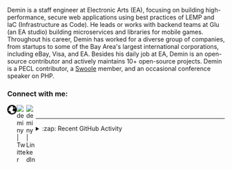Demin is a staff engineer at Electronic Arts (EA), focusing on building high-performance, secure web applications using best practices of LEMP and IaC (Infrastructure as Code). He leads or works with backend teams at Glu (an EA studio) building microservices and libraries for mobile games. Throughout his career, Demin has worked for a diverse group of companies, from startups to some of the Bay Area's largest international corporations, including eBay, Visa, and EA. Besides his daily job at EA, Demin is an open-source contributor and actively maintains 10+ open-source projects. Demin is a PECL contributor, a [Swoole](https://github.com/swoole) member, and an occasional conference speaker on PHP.

### Connect with me:

[<img align="left" alt="https://deminy.in" width="22px" src="https://raw.githubusercontent.com/iconic/open-iconic/master/svg/globe.svg" />][website]
[<img align="left" alt="deminy | Twitter" width="22px" src="https://cdn.jsdelivr.net/npm/simple-icons@v3/icons/twitter.svg" />][twitter]
[<img align="left" alt="deminy | LinkedIn" width="22px" src="https://cdn.jsdelivr.net/npm/simple-icons@v3/icons/linkedin.svg" />][linkedin]

<br />

[website]: https://deminy.in
[linkedin]: https://www.linkedin.com/in/deminy
[twitter]: https://twitter.com/deminy

---

<details>
  <summary>:zap: Recent GitHub Activity</summary>

<!--START_SECTION:activity-->
1. 🎉 Merged PR [#43](https://github.com/swoole/ide-helper/pull/43) in [swoole/ide-helper](https://github.com/swoole/ide-helper)
2. 🚀 Published release [6.0.2](https://github.com/swoole/ide-helper/releases/tag/6.0.2) in [swoole/ide-helper](https://github.com/swoole/ide-helper)
3. 🗣 Commented on [#44](https://github.com/swoole/ide-helper/issues/44#issuecomment-2746045701) in [swoole/ide-helper](https://github.com/swoole/ide-helper)
4. 🔒 Closed issue [#44](https://github.com/swoole/ide-helper/issues/44) in [swoole/ide-helper](https://github.com/swoole/ide-helper)
5. 🚀 Published release [6.0.1](https://github.com/swoole/ide-helper/releases/tag/6.0.1) in [swoole/ide-helper](https://github.com/swoole/ide-helper)
<!--END_SECTION:activity-->

</details>

